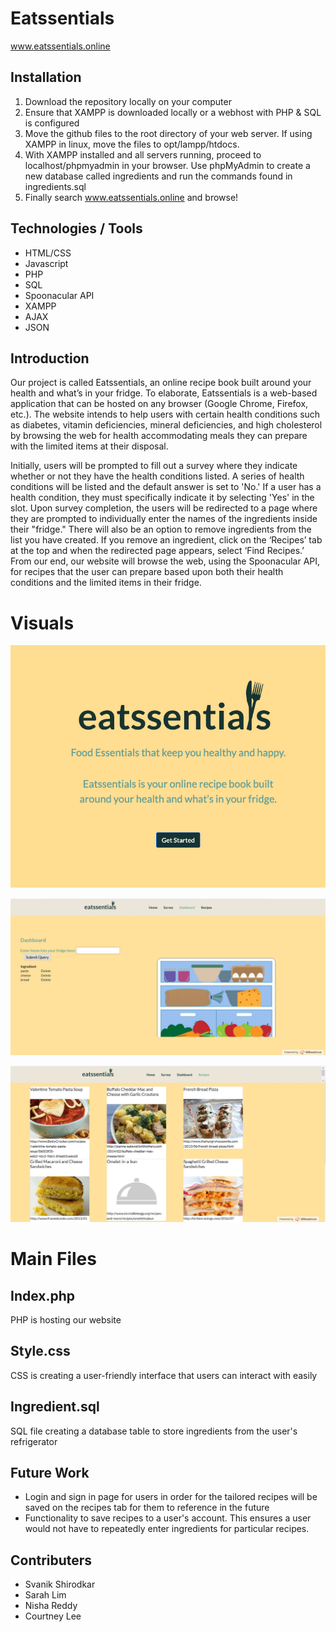 # Eatssentials
www.eatssentials.online

## Installation 
1. Download the repository locally on your computer
2. Ensure that XAMPP is downloaded locally or a webhost with PHP & SQL is configured
3. Move the github files to the root directory of your web server. If using XAMPP in linux, move the files to opt/lampp/htdocs.
4. With XAMPP installed and all servers running, proceed to localhost/phpmyadmin in your browser. Use phpMyAdmin to create a new database called ingredients and run the commands found in ingredients.sql
5. Finally search www.eatssentials.online and browse!


## Technologies / Tools
* HTML/CSS
* Javascript
* PHP
* SQL
* Spoonacular API
* XAMPP
* AJAX
* JSON

## Introduction
Our project is called Eatssentials, an online recipe book built around your health and what’s in your fridge. To elaborate, Eatssentials is a web-based application that can be hosted on any browser (Google Chrome, Firefox, etc.). The website intends to help users with certain health conditions such as diabetes, vitamin deficiencies, mineral deficiencies, and high cholesterol by browsing the web for health accommodating meals they can prepare with the limited items at their disposal. 

Initially, users will be prompted to fill out a survey where they indicate whether or not they have the health conditions listed. A series of health conditions will be listed and the default answer is set to 'No.' If a user has a health condition, they must specifically indicate it by selecting 'Yes' in the slot. Upon survey completion, the users will be redirected to a page where they are prompted to individually enter the names of the ingredients inside their "fridge." There will also be an option to remove ingredients from the list you have created. If you remove an ingredient, click on the ‘Recipes’ tab at the top and when the redirected page appears, select ‘Find Recipes.’ From our end, our website will browse the web, using the Spoonacular API, for recipes that the user can prepare based upon both their health conditions and the limited items in their fridge.

# Visuals 
![Home](https://raw.githubusercontent.com/courtneylee1321/eatssentials/master/eatssentials-pic.png)

![Dashboard](https://raw.githubusercontent.com/courtneylee1321/eatssentials/master/dashboard.png)

![Recipes](https://raw.githubusercontent.com/courtneylee1321/eatssentials/master/recipes.JPG)
# Main Files 
## Index.php 
PHP is hosting our website 

## Style.css 
CSS is creating a user-friendly interface that users can interact with easily

## Ingredient.sql
SQL file creating a database table to store ingredients from the user's refrigerator


## Future Work 
* Login and sign in page for users in order for the tailored recipes will be saved on the recipes tab for them to reference in the future
* Functionality to save recipes to a user's account. This ensures a user would not have to repeatedly enter ingredients for particular recipes.

## Contributers
* Svanik Shirodkar
* Sarah Lim
* Nisha Reddy
* Courtney Lee
